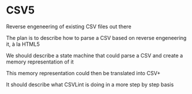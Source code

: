 CSV5
====

Reverse engeneering of existing CSV files out there


The plan is to describe how to parse a CSV based on reverse engeneering it, à la HTML5

We should describe a state machine that could parse a CSV and create a memory representation of it

This memory representation could then be translated into CSV+

It should describe what CSVLint is doing in a more step by step basis
